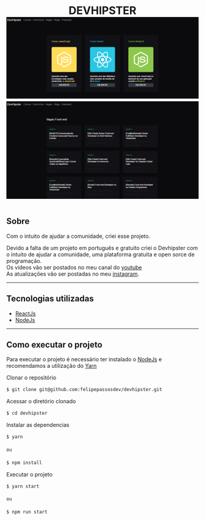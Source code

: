 <h1 align="center">
DEVHIPSTER

 <img src="./public/dh1.png">
 <img src="./public/dh2.png">
<h1>

## Sobre

Com o intuito de ajudar a comunidade, criei esse projeto. 

Devido a falta de um projeto em português e gratuito criei o Devhipster com o intuito de ajudar a comunidade, uma plataforma gratuita e open sorce de programação.</br>
Os vídeos vão ser postados no meu canal do [youtube](https://www.youtube.com/channel/UCdkEqWvQ05cNpI0wlRMyNWw)</br>
As atualizações vão ser postadas no meu [instagram](https://www.instagram.com/felipepassosdev/?hl=pt-br). 

---

## Tecnologias utilizadas

- [ReactJs](https://pt-br.reactjs.org/)
- [NodeJs](https://nodejs.org/en/)

---

## Como executar o projeto

Para executar o projeto é necessário ter instalado o [NodeJs](https://nodejs.org/en/) e recomendamos a utilização do [Yarn](https://classic.yarnpkg.com/pt-BR/docs/install/)

Clonar o repositório
```bash
$ git clone git@github.com:felipepassosdev/devhipster.git
```
Acessar o diretório clonado
```bash
$ cd devhipster
```
Instalar as dependencias
```bash
$ yarn

ou

$ npm install
```
Executar o projeto
```bash
$ yarn start

ou

$ npm run start
```

